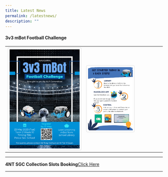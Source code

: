 ```yaml
---
title: Latest News
permalink: /latestnews/
description: ""
---
```

<style>
img {
  border: 1px solid #ddd;
  border-radius: 4px;
  padding: 5px;
  width: 150px;
}
img:hover {
  box-shadow: 0 0 2px 1px rgba(43, 36, 36, 1);
}
</style>
<h4><strong>3v3 mBot Football Challenge</strong></h4>
<table>
<tbody>
<tr>
<th><a href="/images/3v3 mbot football challenge.png" target="_blank" rel="noreferrer noopener"><img style="width: 94%;" src="/images/3v3 mbot football challenge.png"></a><br></th>
<td><a href="/images/mbot 3v3 poster.jpg" target="_blank" rel="noreferrer noopener"><img style="width: 60%;" src="/images/mbot 3v3 poster.jpg"><br></a></td>
</tr></tbody>
</table>
<hr>
	
<b>4NT SGC Collection Slots Booking</b><a href="https://docs.google.com/forms/d/e/1FAIpQLSf30HhoPsCMq1RTcsKuMk5O2zyfjjJqO9xLUY08kEkrg_JXvQ/viewform" target="_blank" rel="noopener">Click Here</a>
<hr>